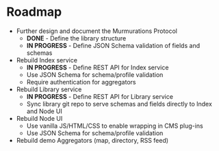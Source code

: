 # Roadmap

- Further design and document the Murmurations Protocol
    - **DONE** - Define the library structure
    - **IN PROGRESS** - Define JSON Schema validation of fields and schemas
- Rebuild Index service
    - **IN PROGRESS** - Define REST API for Index service
    - Use JSON Schema for schema/profile validation
    - Require authentication for aggregators
- Rebuild Library service
    - **IN PROGRESS** - Define REST API for Library service
    - Sync library git repo to serve schemas and fields directly to Index and Node UI
- Rebuild Node UI
    - Use vanilla JS/HTML/CSS to enable wrapping in CMS plug-ins
    - Use JSON Schema for schema/profile validation
- Rebuild demo Aggregators (map, directory, RSS feed)
